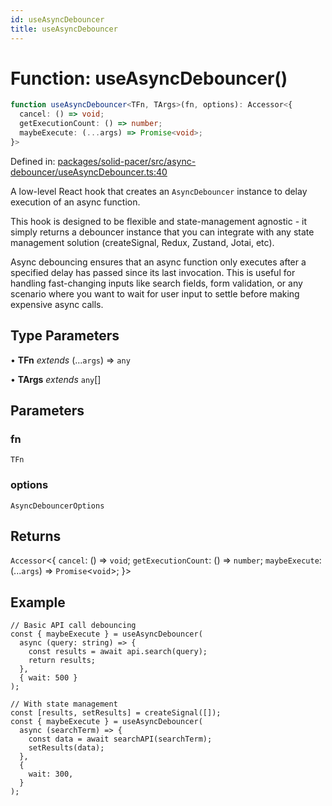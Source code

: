 ```yaml
---
id: useAsyncDebouncer
title: useAsyncDebouncer
---
```


<!-- DO NOT EDIT: this page is autogenerated from the type comments -->

# Function: useAsyncDebouncer()

```ts
function useAsyncDebouncer<TFn, TArgs>(fn, options): Accessor<{
  cancel: () => void;
  getExecutionCount: () => number;
  maybeExecute: (...args) => Promise<void>;
}>
```

Defined in: [packages/solid-pacer/src/async-debouncer/useAsyncDebouncer.ts:40](https://github.com/TanStack/pacer/blob/main/packages/solid-pacer/src/async-debouncer/useAsyncDebouncer.ts#L40)

A low-level React hook that creates an `AsyncDebouncer` instance to delay execution of an async function.

This hook is designed to be flexible and state-management agnostic - it simply returns a debouncer instance that
you can integrate with any state management solution (createSignal, Redux, Zustand, Jotai, etc).

Async debouncing ensures that an async function only executes after a specified delay has passed since its last invocation.
This is useful for handling fast-changing inputs like search fields, form validation, or any scenario where you want to
wait for user input to settle before making expensive async calls.

## Type Parameters

• **TFn** *extends* (...`args`) => `any`

• **TArgs** *extends* `any`[]

## Parameters

### fn

`TFn`

### options

`AsyncDebouncerOptions`

## Returns

`Accessor`\<\{
  `cancel`: () => `void`;
  `getExecutionCount`: () => `number`;
  `maybeExecute`: (...`args`) => `Promise`\<`void`\>;
 \}\>

## Example

```tsx
// Basic API call debouncing
const { maybeExecute } = useAsyncDebouncer(
  async (query: string) => {
    const results = await api.search(query);
    return results;
  },
  { wait: 500 }
);

// With state management
const [results, setResults] = createSignal([]);
const { maybeExecute } = useAsyncDebouncer(
  async (searchTerm) => {
    const data = await searchAPI(searchTerm);
    setResults(data);
  },
  {
    wait: 300,
  }
);
```
